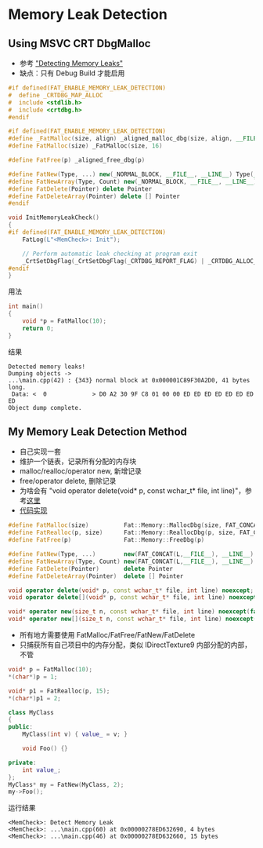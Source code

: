 # Memory Leak Detection

## Using MSVC CRT DbgMalloc

 * 参考 ["Detecting Memory Leaks"][1]
 * 缺点：只有 Debug Build 才能启用

```C++
#if defined(FAT_ENABLE_MEMORY_LEAK_DETECTION)
#  define _CRTDBG_MAP_ALLOC
#  include <stdlib.h>
#  include <crtdbg.h>
#endif

#if defined(FAT_ENABLE_MEMORY_LEAK_DETECTION)
#define _FatMalloc(size, align) _aligned_malloc_dbg(size, align, __FILE__, __LINE__)
#define FatMalloc(size) _FatMalloc(size, 16)

#define FatFree(p) _aligned_free_dbg(p)

#define FatNew(Type, ...) new(_NORMAL_BLOCK, __FILE__, __LINE__) Type(__VA_ARGS__)
#define FatNewArray(Type, Count) new(_NORMAL_BLOCK, __FILE__, __LINE__) Type[Count]
#define FatDelete(Pointer) delete Pointer
#define FatDeleteArray(Pointer) delete [] Pointer
#endif

void InitMemoryLeakCheck()
{
#if defined(FAT_ENABLE_MEMORY_LEAK_DETECTION)
    FatLog(L"<MemCheck>: Init");

    // Perform automatic leak checking at program exit
    _CrtSetDbgFlag(_CrtSetDbgFlag(_CRTDBG_REPORT_FLAG) | _CRTDBG_ALLOC_MEM_DF | _CRTDBG_LEAK_CHECK_DF);
#endif
}
```

用法

```C++
int main()
{
    void *p = FatMalloc(10);
    return 0;
}
```

结果

```
Detected memory leaks!
Dumping objects ->
...\main.cpp(42) : {343} normal block at 0x000001C89F30A2D0, 41 bytes long.
 Data: <  0             > D0 A2 30 9F C8 01 00 00 ED ED ED ED ED ED ED ED 
Object dump complete.
```


## My Memory Leak Detection Method

 * 自己实现一套
 * 维护一个链表，记录所有分配的内存块
 * malloc/realloc/operator new, 新增记录
 * free/operator delete, 删除记录
 * 为啥会有 "void operator delete(void* p, const wchar_t* file, int line)"，参考[这里][2]
 * [代码实现][3]

```C++
#define FatMalloc(size)          Fat::Memory::MallocDbg(size, FAT_CONCAT(L,__FILE__), __LINE__)
#define FatRealloc(p, size)      Fat::Memory::ReallocDbg(p, size, FAT_CONCAT(L,__FILE__), __LINE__)
#define FatFree(p)               Fat::Memory::FreeDbg(p)

#define FatNew(Type, ...)        new(FAT_CONCAT(L,__FILE__), __LINE__) Type(__VA_ARGS__)
#define FatNewArray(Type, Count) new(FAT_CONCAT(L,__FILE__), __LINE__) Type[Count]
#define FatDelete(Pointer)       delete Pointer
#define FatDeleteArray(Pointer)  delete [] Pointer

void operator delete(void* p, const wchar_t* file, int line) noexcept;
void operator delete[](void* p, const wchar_t* file, int line) noexcept;

void* operator new(size_t n, const wchar_t* file, int line) noexcept(false);
void* operator new[](size_t n, const wchar_t* file, int line) noexcept(false);
```

 * 所有地方需要使用 FatMalloc/FatFree/FatNew/FatDelete
 * 只捕获所有自己项目中的内存分配，类似 IDirectTexture9 内部分配的内部，不管

```C++
void* p = FatMalloc(10);
*(char*)p = 1;

void* p1 = FatRealloc(p, 15);
*(char*)p1 = 2;

class MyClass
{
public:
    MyClass(int v) { value_ = v; }

    void Foo() {}

private:
    int value_;
};
MyClass* my = FatNew(MyClass, 2);
my->Foo();
```

运行结果

```
<MemCheck>: Detect Memory Leak
<MemCheck>: ...\main.cpp(60) at 0x00000278ED632690, 4 bytes
<MemCheck>: ...\main.cpp(46) at 0x00000278ED632660, 15 bytes
```

[1]:https://www.flipcode.com/archives/Detecting_Memory_Leaks.shtml
[2]:https://stackoverflow.com/questions/58694487/no-matching-operator-delete-found-memory-will-not-be-freed-if-initialization-th
[3]:https://github.com/kasicass/fatdemo/blob/master/Src/Framework/Kernel/Common/Memory.h
